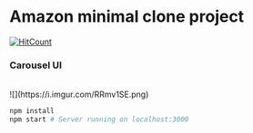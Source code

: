 # Amazon minimal clone project

[![HitCount](http://hits.dwyl.io/jngsoo/jngsoogithubio.svg)](http://hits.dwyl.io/jngsoo/membership-amazon)

### Carousel UI
<br>
![](https://i.imgur.com/RRmv1SE.png)

```bash
npm install
npm start # Server running on localhost:3000
```

